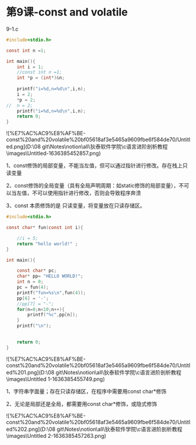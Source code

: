 # 第9课-const and volatile

9-1.c

```c
#include<stdio.h>

const int n =1;

int main(){
	int i = 1;
	//const int n =1;
	int *p = (int*)&n;
	
	printf("i=%d,n=%d\n",i,n);
	i = 2;
	*p = 2;
//	n = 2;
	printf("i=%d,n=%d\n",i,n);
	return 0;
}
```

![%E7%AC%AC9%E8%AF%BE-const%20and%20volatile%20bf05618af3e5465a9609fbe6f584de70/Untitled.png](D:\08 git\Notes\notion\all\狄泰软件学院\c语言进阶剖析教程\images\Untitled-1636385452857.png)

1、const修饰的局部变量，不能当左值，但可以通过指针进行修改。存在栈上只读变量

2、const修饰的全局变量（具有全局声明周期：如static修饰的局部变量），不可以当左值，不可以使用指针进行修改，否则会导致程序奔溃

3、const 本质修饰的是 只读变量，将变量放在只读存储区。

```c
#include<stdio.h>

const char* fun(const int i){

	//i = 5;
	return "hello world!" ;
}

int main(){

	const char* pc; 
	char* pp= "HELLO WORLD!";
	int n = 0;	
	pc = fun(4);
	printf("fun=%s\n",fun(4));
	pp[6] = '-';
	//pp[7] = "-";
	for(n=0;n<10;n++){
		printf("%c",pp[n]);		
	}
	printf("\n");

	
	return 0;
}
```

![%E7%AC%AC9%E8%AF%BE-const%20and%20volatile%20bf05618af3e5465a9609fbe6f584de70/Untitled%201.png](D:\08 git\Notes\notion\all\狄泰软件学院\c语言进阶剖析教程\images\Untitled 1-1636385455749.png)

1、字符串字面量；存在只读存储区，在程序中需要用const char*修饰

2、无论是局部还是全局，都需要用const char*修饰，或隐式修饰

![%E7%AC%AC9%E8%AF%BE-const%20and%20volatile%20bf05618af3e5465a9609fbe6f584de70/Untitled%202.png](D:\08 git\Notes\notion\all\狄泰软件学院\c语言进阶剖析教程\images\Untitled 2-1636385457263.png)